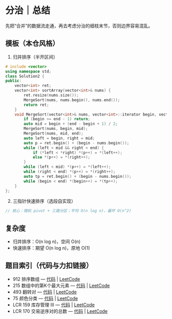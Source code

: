 # 分治｜总结

先把“合并”的数据流走通，再去考虑分治的细枝末节，否则边界容易混乱。

## 模板（本仓风格）

1) 归并排序（半开区间）
```cpp
# include <vector>
using namespace std;
class Solution2 {
public:
    vector<int> ret;
    vector<int> sortArray(vector<int>& nums) {
        ret.resize(nums.size());
        MergeSort(nums, nums.begin(), nums.end());
        return ret;
    }
    void MergeSort(vector<int>& nums, vector<int>::iterator begin, vector<int>::iterator end) {
        if (begin >= end - 1) return;
        auto mid = begin + (end - begin + 1) / 2;
        MergeSort(nums, begin, mid);
        MergeSort(nums, mid, end);
        auto left = begin, right = mid;
        auto p = ret.begin() + (begin - nums.begin());
        while (left < mid && right < end) {
            if (*left < *right) *(p++) = *(left++);
            else *(p++) = *(right++);
        }
        while (left < mid) *(p++) = *(left++);
        while (right < end) *(p++) = *(right++);
        auto tp = ret.begin() + (begin - nums.begin());
        while (begin < end) *(begin++) = *(tp++);
    }
};
```

2) 三指针快速排序（选段自实现）
```cpp
// 核心：随机 pivot + 三路分区；平均 O(n log n)，最坏 O(n^2)
```

## 复杂度
- 归并排序：O(n log n)，空间 O(n)
- 快速排序：期望 O(n log n)，原地 O(1)

## 题目索引（代码与力扣链接）
- 912 排序数组 — [代码](../../code/分治/912%20排序数组.cpp) | [LeetCode](https://leetcode.cn/problems/sort-an-array/)
- 215 数组中的第K个最大元素 — [代码](../../code/分治/215%20数组中的第K个最大元素.cpp) | [LeetCode](https://leetcode.cn/problems/kth-largest-element-in-an-array/)
- 493 翻转对 — [代码](../../code/分治/493%20翻转对.cpp) | [LeetCode](https://leetcode.cn/problems/reverse-pairs/)
- 75 颜色分类 — [代码](../../code/分治/75%20颜色分类.cpp) | [LeetCode](https://leetcode.cn/problems/sort-colors/)
- LCR 159 库存管理 III — [代码](../../code/分治/LCR%20159%20库存管理%20III.cpp) | [LeetCode](https://leetcode.cn/problems/zui-xiao-de-kge-shu-lcof/)
- LCR 170 交易逆序对的总数 — [代码](../../code/分治/LCR%20170%20交易逆序对的总数.cpp) | [LeetCode](https://leetcode.cn/problems/shu-zu-zhong-de-ni-xu-dui-lcof/)

